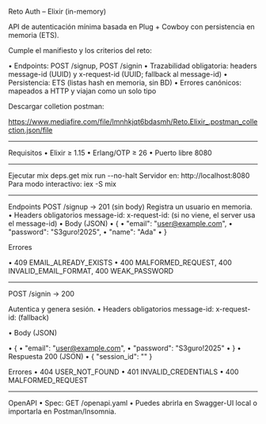 Reto Auth – Elixir (in-memory)

API de autenticación mínima basada en Plug + Cowboy con persistencia en memoria (ETS).

Cumple el manifiesto y los criterios del reto:

•	Endpoints: POST /signup, POST /signin
•	Trazabilidad obligatoria: headers message-id (UUID) y x-request-id (UUID; fallback al message-id)
•	Persistencia: ETS (listas hash en memoria, sin BD)
•	Errores canónicos: mapeados a HTTP y viajan como un solo tipo

Descargar colletion postman:

https://www.mediafire.com/file/lmnhkjqt6bdasmh/Reto.Elixir_.postman_collection.json/file

________________________________________
Requisitos
•	Elixir ≥ 1.15
•	Erlang/OTP ≥ 26
•	Puerto libre 8080
________________________________________
Ejecutar
mix deps.get
mix run --no-halt
Servidor en: http://localhost:8080
Para modo interactivo: iex -S mix
________________________________________
Endpoints
POST /signup → 201 (sin body)
Registra un usuario en memoria.
•	Headers obligatorios
message-id: <uuid>
x-request-id: <uuid> (si no viene, el server usa el message-id)
•	Body (JSON)
•	{
•	  "email": "user@example.com",
•	  "password": "S3guro!2025",
•	  "name": "Ada"
•	}

Errores

•	409 EMAIL_ALREADY_EXISTS
•	400 MALFORMED_REQUEST, 400 INVALID_EMAIL_FORMAT, 400 WEAK_PASSWORD

________________________________________

POST /signin → 200

Autentica y genera sesión.
•	Headers obligatorios
message-id: <uuid>
x-request-id: <uuid> (fallback)

•	Body (JSON)

•	{
•	  "email": "user@example.com",
•	  "password": "S3guro!2025"
•	}
•	Respuesta 200 (JSON)
•	{ "session_id": "<uuid>" }

Errores
•	404 USER_NOT_FOUND
•	401 INVALID_CREDENTIALS
•	400 MALFORMED_REQUEST
________________________________________
OpenAPI
•	Spec: GET /openapi.yaml
•	Puedes abrirla en Swagger-UI local o importarla en Postman/Insomnia.

